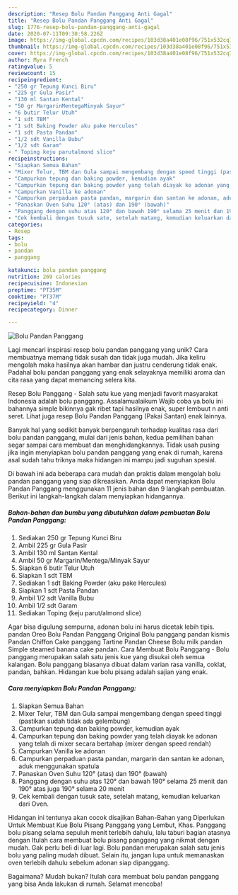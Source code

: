 ```yaml
---
description: "Resep Bolu Pandan Panggang Anti Gagal"
title: "Resep Bolu Pandan Panggang Anti Gagal"
slug: 1776-resep-bolu-pandan-panggang-anti-gagal
date: 2020-07-11T09:30:58.226Z
image: https://img-global.cpcdn.com/recipes/103d38a401e08f96/751x532cq70/bolu-pandan-panggang-foto-resep-utama.jpg
thumbnail: https://img-global.cpcdn.com/recipes/103d38a401e08f96/751x532cq70/bolu-pandan-panggang-foto-resep-utama.jpg
cover: https://img-global.cpcdn.com/recipes/103d38a401e08f96/751x532cq70/bolu-pandan-panggang-foto-resep-utama.jpg
author: Myra French
ratingvalue: 5
reviewcount: 15
recipeingredient:
- "250 gr Tepung Kunci Biru"
- "225 gr Gula Pasir"
- "130 ml Santan Kental"
- "50 gr MargarinMentegaMinyak Sayur"
- "6 butir Telur Utuh"
- "1 sdt TBM"
- "1 sdt Baking Powder aku pake Hercules"
- "1 sdt Pasta Pandan"
- "1/2 sdt Vanilla Bubu"
- "1/2 sdt Garam"
- " Toping keju parutalmond slice"
recipeinstructions:
- "Siapkan Semua Bahan"
- "Mixer Telur, TBM dan Gula sampai mengembang dengan speed tinggi (pastikan sudah tidak ada gelembung)"
- "Campurkan tepung dan baking powder, kemudian ayak"
- "Campurkan tepung dan baking powder yang telah diayak ke adonan yang telah di mixer secara bertahap (mixer dengan speed rendah)"
- "Campurkan Vanilla ke adonan"
- "Campurkan perpaduan pasta pandan, margarin dan santan ke adonan, aduk menggunakan spatula"
- "Panaskan Oven Suhu 120° (atas) dan 190° (bawah)"
- "Panggang dengan suhu atas 120° dan bawah 190° selama 25 menit dan 190° atas juga 190° selama 20 menit"
- "Cek kembali dengan tusuk sate, setelah matang, kemudian keluarkan dari Oven."
categories:
- Resep
tags:
- bolu
- pandan
- panggang

katakunci: bolu pandan panggang 
nutrition: 269 calories
recipecuisine: Indonesian
preptime: "PT35M"
cooktime: "PT37M"
recipeyield: "4"
recipecategory: Dinner

---
```



![Bolu Pandan Panggang](https://img-global.cpcdn.com/recipes/103d38a401e08f96/751x532cq70/bolu-pandan-panggang-foto-resep-utama.jpg)

Lagi mencari inspirasi resep bolu pandan panggang yang unik? Cara membuatnya memang tidak susah dan tidak juga mudah. Jika keliru mengolah maka hasilnya akan hambar dan justru cenderung tidak enak. Padahal bolu pandan panggang yang enak selayaknya memiliki aroma dan cita rasa yang dapat memancing selera kita.

Resep Bolu Panggang - Salah satu kue yang menjadi favorit masyarakat Indonesia adalah bolu panggang. Assalamualaikum Wajib coba ya.bolu ini bahannya simple bikinnya gak ribet tapi hasilnya enak, super lembuut n anti seret. Lihat juga resep Bolu Pandan Panggang (Pakai Santan) enak lainnya.

Banyak hal yang sedikit banyak berpengaruh terhadap kualitas rasa dari bolu pandan panggang, mulai dari jenis bahan, kedua pemilihan bahan segar sampai cara membuat dan menghidangkannya. Tidak usah pusing jika ingin menyiapkan bolu pandan panggang yang enak di rumah, karena asal sudah tahu triknya maka hidangan ini mampu jadi suguhan spesial.


Di bawah ini ada beberapa cara mudah dan praktis dalam mengolah bolu pandan panggang yang siap dikreasikan. Anda dapat menyiapkan Bolu Pandan Panggang menggunakan 11 jenis bahan dan 9 langkah pembuatan. Berikut ini langkah-langkah dalam menyiapkan hidangannya.

<!--inarticleads1-->

##### Bahan-bahan dan bumbu yang dibutuhkan dalam pembuatan Bolu Pandan Panggang:

1. Sediakan 250 gr Tepung Kunci Biru
1. Ambil 225 gr Gula Pasir
1. Ambil 130 ml Santan Kental
1. Ambil 50 gr Margarin/Mentega/Minyak Sayur
1. Siapkan 6 butir Telur Utuh
1. Siapkan 1 sdt TBM
1. Sediakan 1 sdt Baking Powder (aku pake Hercules)
1. Siapkan 1 sdt Pasta Pandan
1. Ambil 1/2 sdt Vanilla Bubu
1. Ambil 1/2 sdt Garam
1. Sediakan  Toping (keju parut/almond slice)


Agar bisa digulung sempurna, adonan bolu ini harus dicetak lebih tipis. pandan Oreo Bolu Pandan Panggang Original Bolu panggang pandan kismis Pandan Chiffon Cake panggang Tartine Pandan Cheese Bolu milk pandan Simple steamed banana cake pandan. Cara Membuat Bolu Panggang - Bolu panggang merupakan salah satu jenis kue yang disukai oleh semua kalangan. Bolu panggang biasanya dibuat dalam varian rasa vanilla, coklat, pandan, bahkan. Hidangan kue bolu pisang adalah sajian yang enak. 

<!--inarticleads2-->

##### Cara menyiapkan Bolu Pandan Panggang:

1. Siapkan Semua Bahan
1. Mixer Telur, TBM dan Gula sampai mengembang dengan speed tinggi (pastikan sudah tidak ada gelembung)
1. Campurkan tepung dan baking powder, kemudian ayak
1. Campurkan tepung dan baking powder yang telah diayak ke adonan yang telah di mixer secara bertahap (mixer dengan speed rendah)
1. Campurkan Vanilla ke adonan
1. Campurkan perpaduan pasta pandan, margarin dan santan ke adonan, aduk menggunakan spatula
1. Panaskan Oven Suhu 120° (atas) dan 190° (bawah)
1. Panggang dengan suhu atas 120° dan bawah 190° selama 25 menit dan 190° atas juga 190° selama 20 menit
1. Cek kembali dengan tusuk sate, setelah matang, kemudian keluarkan dari Oven.


Hidangan ini tentunya akan cocok disajikan Bahan-Bahan yang Diperlukan Untuk Membuat Kue Bolu Pisang Panggang yang Lembut, Khas. Panggang bolu pisang selama sepuluh menit terlebih dahulu, lalu taburi bagian atasnya dengan Itulah cara membuat bolu pisang panggang yang nikmat dengan mudah. Gak perlu beli di luar lagi. Bolu pandan merupakan salah satu jenis bolu yang paling mudah dibuat. Selain itu, jangan lupa untuk memanaskan oven terlebih dahulu sebelum adonan siap dipanggang. 

Bagaimana? Mudah bukan? Itulah cara membuat bolu pandan panggang yang bisa Anda lakukan di rumah. Selamat mencoba!
